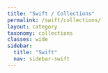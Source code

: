 ```yaml
---
title: "Swift / Collections"
permalink: /swift/collections/
layout: category
taxonomy: collections
classes: wide
sidebar:
  title: "Swift"
  nav: sidebar-swift
---
```

